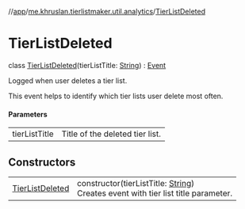 //[app](../../../index.md)/[me.khruslan.tierlistmaker.util.analytics](../index.md)/[TierListDeleted](index.md)

# TierListDeleted

class [TierListDeleted](index.md)(tierListTitle: [String](https://kotlinlang.org/api/latest/jvm/stdlib/kotlin/-string/index.html)) : [Event](../-event/index.md)

Logged when user deletes a tier list.

This event helps to identify which tier lists user delete most often.

#### Parameters

| | |
|---|---|
| tierListTitle | Title of the deleted tier list. |

## Constructors

| | |
|---|---|
| [TierListDeleted](-tier-list-deleted.md) | constructor(tierListTitle: [String](https://kotlinlang.org/api/latest/jvm/stdlib/kotlin/-string/index.html))<br>Creates event with tier list title parameter. |
